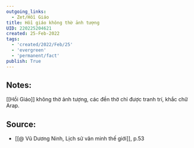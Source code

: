 ```yaml
---
outgoing_links:
  - Zet/Hồi Giáo
title: Hồi giáo không thờ ảnh tượng
UID: 220225204621
created: 25-Feb-2022
tags:
  - 'created/2022/Feb/25'
  - 'evergreen'
  - 'permanent/fact'
publish: True
---
```

## Notes:
[[Hồi Giáo]] không thờ ảnh tượng, các đền thờ chỉ được tranh trí, khắc chữ Arap.

## Source:
- [[@ Vũ Dương Ninh, Lịch sử văn minh thế giới]], p.53




